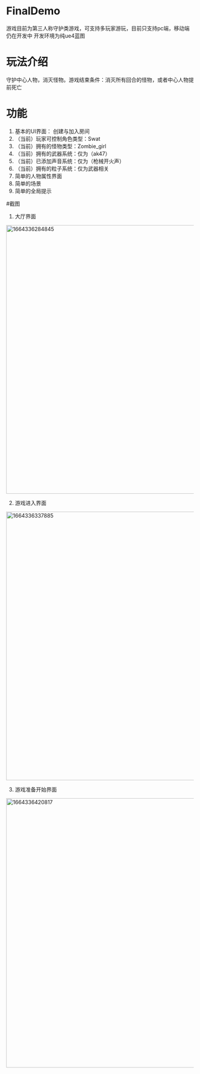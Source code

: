 # FinalDemo

游戏目前为第三人称守护类游戏，可支持多玩家游玩，目前只支持pc端，移动端仍在开发中
开发环境为纯ue4蓝图

# 玩法介绍

守护中心人物，消灭怪物。游戏结束条件：消灭所有回合的怪物，或者中心人物提前死亡

# 功能

1. 基本的UI界面： 创建与加入房间
2. （当前）玩家可控制角色类型：Swat
3. （当前）拥有的怪物类型：Zombie_girl
4. （当前）拥有的武器系统：仅为（ak47）
5. （当前）已添加声音系统：仅为（枪械开火声）
6. （当前）拥有的粒子系统：仅为武器相关
7. 简单的人物属性界面
8. 简单的场景
9. 简单的全局提示

#截图

1. 大厅界面
<img width="720" alt="1664336284845" src="https://user-images.githubusercontent.com/90631474/192682047-b1485bf8-3a38-48d5-aca2-2e373a246326.png">

2. 游戏进入界面
<img width="720" alt="1664336337885" src="https://user-images.githubusercontent.com/90631474/192682139-17609e79-93c8-4ad7-95ab-ba59047aa830.png">

3. 游戏准备开始界面
<img width="722" alt="1664336420817" src="https://user-images.githubusercontent.com/90631474/192682280-67f6a166-0096-4c6b-8cd8-0801603685d4.png">
